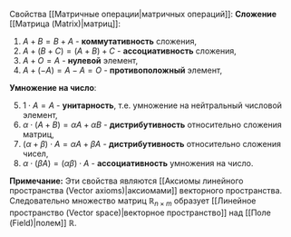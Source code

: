 Свойства [[Матричные операции|матричных операций]]:
**Сложение** [[Матрица (Matrix)|матриц]]:

1. $A + B = B + A$  - **коммутативность** сложения,
2. $A+(B+C) = (A+B)+C$ - **ассоциативность** сложения,
3. $A+O=A$ - **нулевой** элемент,
4. $A+(-A)=A-A=O$  - **противоположный** элемент,

**Умножение на число**:

5. $1\cdot A=A$ - **унитарность**, т.е. умножение на нейтральный числовой элемент,
6. $\alpha \cdot (A+B)=\alpha A + \alpha B$ - **дистрибутивность** относительно сложения матриц,
7. $(\alpha + \beta)\cdot A = \alpha A + \beta A$ - **дистрибутивность** относительно сложения чисел,
8. $\alpha \cdot (\beta A) = (\alpha\beta) \cdot A$ - **ассоциативность** умножения на число.

**Примечание:** Эти свойства являются [[Аксиомы линейного пространства (Vector axioms)|аксиомами]] векторного пространства. Следовательно множество матриц $\mathbb{R}_{n \times m}$ образует [[Линейное пространство (Vector space)|векторное пространство]] над [[Поле (Field)|полем]] $\mathbb{R}$.